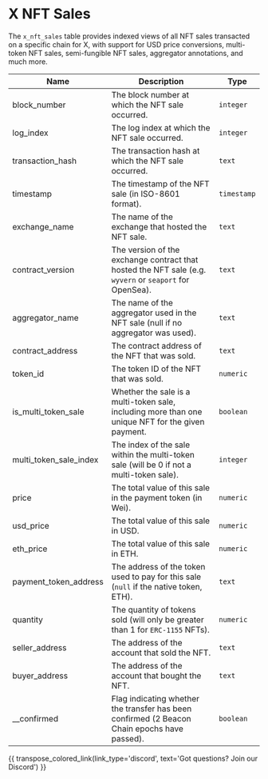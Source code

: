 # X NFT Sales

The `x_nft_sales` table provides indexed views of all NFT sales transacted on a specific chain for X, with support for USD price conversions, multi-token NFT sales, semi-fungible NFT sales, aggregator annotations, and much more.

| Name                | Description                                                                 | Type        |
| --------- | --------- | --------------------------------------------------------------------------- |
| block_number | The block number at which the NFT sale occurred. | `integer` |
| log_index | The log index at which the NFT sale occurred. | `integer` |
| transaction_hash | The transaction hash at which the NFT sale occurred. | `text` |
| timestamp | The timestamp of the NFT sale (in ISO-8601 format). | `timestamp` |
| exchange_name | The name of the exchange that hosted the NFT sale. | `text` |
| contract_version | The version of the exchange contract that hosted the NFT sale (e.g. `wyvern` or `seaport` for OpenSea). | `text` |
| aggregator_name | The name of the aggregator used in the NFT sale (null if no aggregator was used). | `text` |
| contract_address | The contract address of the NFT that was sold. | `text` |
| token_id | The token ID of the NFT that was sold. | `numeric` |
| is_multi_token_sale | Whether the sale is a multi-token sale, including more than one unique NFT for the given payment. | `boolean` |
| multi_token_sale_index | The index of the sale within the multi-token sale (will be 0 if not a multi-token sale). | `integer` |
| price | The total value of this sale in the payment token (in Wei). | `numeric` |
| usd_price | The total value of this sale in USD. | `numeric` |
| eth_price | The total value of this sale in ETH. | `numeric` |
| payment_token_address | The address of the token used to pay for this sale (`null` if the native token, ETH). | `text` |
| quantity | The quantity of tokens sold (will only be greater than 1 for `ERC-1155` NFTs). | `numeric` |
| seller_address | The address of the account that sold the NFT. | `text` |
| buyer_address | The address of the account that bought the NFT. | `text` |
| __confirmed | Flag indicating whether the transfer has been confirmed (2 Beacon Chain epochs have passed). | `boolean` |

{{ transpose_colored_link(link_type='discord', text='Got questions?  Join our Discord') }}
